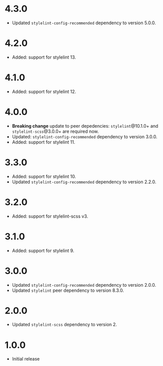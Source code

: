# 4.3.0

-   Updated `stylelint-config-recommended` dependency to version 5.0.0.

# 4.2.0

-   Added: support for stylelint 13.

# 4.1.0

-   Added: support for stylelint 12.

# 4.0.0

-   **Breaking change** update to peer depedencies: `stylelint`@10.1.0+ and `stylelint-scss`@3.0.0+ are required now.
-   Updated: `stylelint-config-recommended` dependency to version 3.0.0.
-   Added: support for stylelint 11.

# 3.3.0

-   Added: support for stylelint 10.
-   Updated `stylelint-config-recommended` dependency to version 2.2.0.

# 3.2.0

-   Added: support for stylelint-scss v3.

# 3.1.0

-   Added: support for stylelint 9.

# 3.0.0

-   Updated `stylelint-config-recommended` dependency to version 2.0.0.
-   Updated `stylelint` peer dependency to version 8.3.0.

# 2.0.0

-   Updated `stylelint-scss` dependency to version 2.

# 1.0.0

-   Initial release
